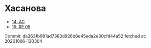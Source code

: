 # Хасанова
- [14: AC](14.md)
- [15: RE 05](15.md)

Commit: da263fb981ad7383d926b6e45eda2e30cfd44a52
 fetched at: 20201006-130304
